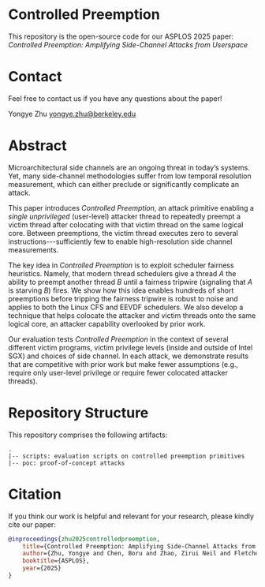 # Controlled Preemption
This repository is the open-source code for our ASPLOS 2025 paper: *Controlled Preemption: Amplifying Side-Channel Attacks from Userspace*

# Contact
Feel free to contact us if you have any questions about the paper!

Yongye Zhu [yongye.zhu@berkeley.edu](mailto:yongye.zhu@berkeley.edu)

# Abstract
Microarchitectural side channels are an ongoing threat in today’s systems.
Yet, many side-channel methodologies suffer from low temporal resolution measurement, which can either preclude or significantly complicate an attack.

This paper introduces *Controlled Preemption*, an attack primitive enabling a *single unprivileged* (user-level) attacker thread to repeatedly preempt a victim thread after colocating with that victim thread on the same logical core.
Between preemptions, the victim thread executes zero to several instructions---sufficiently few to enable high-resolution side channel measurements.

The key idea in *Controlled Preemption* is to exploit scheduler fairness heuristics. 
Namely, that modern thread schedulers give a thread $A$ the ability to preempt another thread $B$ until a fairness tripwire (signaling that $A$ is starving $B$) fires.
We show how this idea enables hundreds of short preemptions before tripping the fairness tripwire is robust to noise and applies to both the Linux CFS and EEVDF schedulers.
We also develop a technique that helps colocate the attacker and victim threads
onto the same logical core, an attacker capability overlooked by prior work.

Our evaluation tests *Controlled Preemption* in the context of several different victim programs, victim privilege levels (inside and outside of Intel SGX) and 
choices of side channel.
In each attack, we demonstrate results that are competitive with prior work but make fewer assumptions (e.g., require only user-level privilege or require fewer colocated attacker threads).

# Repository Structure
This repository comprises the following artifacts:
```
.
|-- scripts: evaluation scripts on controlled preemption primitives
|-- poc: proof-of-concept attacks
```

# Citation
If you think our work is helpful and relevant for your research, please kindly cite our paper:
```bib
@inproceedings{zhu2025controlledpreemption,
    title={Controlled Preemption: Amplifying Side-Channel Attacks from Userspace},
    author={Zhu, Yongye and Chen, Boru and Zhao, Zirui Neil and Fletcher, Christopher W.},
    booktitle={ASPLOS},
    year={2025}
}
```

